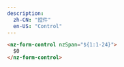 ```yaml
---
description:
  zh-CN: "控件"
  en-US: "Control"
---
```


```html
<nz-form-control nzSpan="${1:1-24}">
  $0
</nz-form-control>
```

